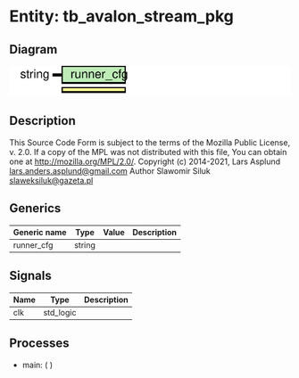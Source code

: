 # Entity: tb_avalon_stream_pkg

## Diagram

![Diagram](tb_avalon_stream_pkg.svg "Diagram")
## Description

This Source Code Form is subject to the terms of the Mozilla Public
License, v. 2.0. If a copy of the MPL was not distributed with this file,
You can obtain one at http://mozilla.org/MPL/2.0/.
Copyright (c) 2014-2021, Lars Asplund lars.anders.asplund@gmail.com
Author Slawomir Siluk slaweksiluk@gazeta.pl
## Generics

| Generic name | Type   | Value | Description |
| ------------ | ------ | ----- | ----------- |
| runner_cfg   | string |       |             |
## Signals

| Name | Type      | Description |
| ---- | --------- | ----------- |
| clk  | std_logic |             |
## Processes
- main: (  )
